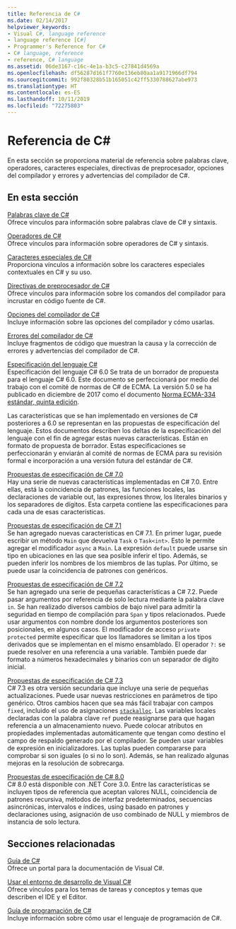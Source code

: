 ```yaml
---
title: Referencia de C#
ms.date: 02/14/2017
helpviewer_keywords:
- Visual C#, language reference
- language reference [C#]
- Programmer's Reference for C#
- C# language, reference
- reference, C# language
ms.assetid: 06de3167-c16c-4e1a-b3c5-c27841d4569a
ms.openlocfilehash: df56287d161f7760e136eb80aa1a9171966df794
ms.sourcegitcommit: 992f80328b51b165051c42ff5330788627abe973
ms.translationtype: HT
ms.contentlocale: es-ES
ms.lasthandoff: 10/11/2019
ms.locfileid: "72275803"
---
```

# <a name="c-reference"></a>Referencia de C#
En esta sección se proporciona material de referencia sobre palabras clave, operadores, caracteres especiales, directivas de preprocesador, opciones del compilador y errores y advertencias del compilador de C#.  
  
## <a name="in-this-section"></a>En esta sección  
 [Palabras clave de C#](./keywords/index.md)  
 Ofrece vínculos para información sobre palabras clave de C# y sintaxis.  
  
 [Operadores de C#](./operators/index.md)  
 Ofrece vínculos para información sobre operadores de C# y sintaxis.  

 [Caracteres especiales de C#](./tokens/index.md)  
 Proporciona vínculos a información sobre los caracteres especiales contextuales en C# y su uso.  

 [Directivas de preprocesador de C#](./preprocessor-directives/index.md)  
 Ofrece vínculos para información sobre los comandos del compilador para incrustar en código fuente de C#.  
  
 [Opciones del compilador de C#](./compiler-options/index.md)  
 Incluye información sobre las opciones del compilador y cómo usarlas.  
  
 [Errores del compilador de C#](./compiler-messages/index.md)  
 Incluye fragmentos de código que muestran la causa y la corrección de errores y advertencias del compilador de C#.  
  
 [Especificación del lenguaje C#](../../../_csharplang/spec/introduction.md)  
 Especificación del lenguaje C# 6.0 Se trata de un borrador de propuesta para el lenguaje C# 6.0. Este documento se perfeccionará por medio del trabajo con el comité de normas de C# de ECMA. La versión 5.0 se ha publicado en diciembre de 2017 como el documento [Norma ECMA-334 estándar, quinta edición](https://www.ecma-international.org/publications/files/ECMA-ST/ECMA-334.pdf).

Las características que se han implementado en versiones de C# posteriores a 6.0 se representan en las propuestas de especificación del lenguaje. Estos documentos describen los deltas de la especificación del lenguaje con el fin de agregar estas nuevas características. Están en formato de propuesta de borrador. Estas especificaciones se perfeccionarán y enviarán al comité de normas de ECMA para su revisión formal e incorporación a una versión futura del estándar de C#.

 [Propuestas de especificación de C# 7.0](../../../_csharplang/proposals/csharp-7.0/pattern-matching.md)  
 Hay una serie de nuevas características implementadas en C# 7.0. Entre ellas, está la coincidencia de patrones, las funciones locales, las declaraciones de variable out, las expresiones throw, los literales binarios y los separadores de dígitos. Esta carpeta contiene las especificaciones para cada una de esas características.
  
 [Propuestas de especificación de C# 7.1](../../../_csharplang/proposals/csharp-7.1/async-main.md)  
 Se han agregado nuevas características en C# 7.1. En primer lugar, puede escribir un método `Main` que devuelva `Task` o `Task<int>`. Esto le permite agregar el modificador `async` a `Main`. La expresión `default` puede usarse sin tipo en ubicaciones en las que sea posible inferir el tipo. Además, se pueden inferir los nombres de los miembros de las tuplas. Por último, se puede usar la coincidencia de patrones con genéricos.

 [Propuestas de especificación de C# 7.2](../../../_csharplang/proposals/csharp-7.2/readonly-ref.md)  
 Se han agregado una serie de pequeñas características a C# 7.2. Puede pasar argumentos por referencia de solo lectura mediante la palabra clave `in`. Se han realizado diversos cambios de bajo nivel para admitir la seguridad en tiempo de compilación para `Span` y tipos relacionados. Puede usar argumentos con nombre donde los argumentos posteriores son posicionales, en algunos casos. El modificador de acceso `private protected` permite especificar que los llamadores se limitan a los tipos derivados que se implementan en el mismo ensamblado. El operador `?:` se puede resolver en una referencia a una variable. También puede dar formato a números hexadecimales y binarios con un separador de dígito inicial.

 [Propuestas de especificación de C# 7.3](../../../_csharplang/proposals/csharp-7.3/blittable.md)  
 C# 7.3 es otra versión secundaria que incluye una serie de pequeñas actualizaciones. Puede usar nuevas restricciones en parámetros de tipo genérico. Otros cambios hacen que sea más fácil trabajar con campos `fixed`, incluido el uso de asignaciones [`stackalloc`](./operators/stackalloc.md). Las variables locales declaradas con la palabra clave `ref` puede reasignarse para que hagan referencia a un almacenamiento nuevo. Puede colocar atributos en propiedades implementadas automáticamente que tengan como destino el campo de respaldo generado por el compilador. Se pueden usar variables de expresión en inicializadores. Las tuplas pueden compararse para comprobar si son iguales (o si no lo son). Además, se han realizado algunas mejoras en la resolución de sobrecarga.
  
 [Propuestas de especificación de C# 8.0](../../../_csharplang/proposals/csharp-8.0/nullable-reference-types.md)  
 C# 8.0 está disponible con .NET Core 3.0. Entre las características se incluyen tipos de referencia que aceptan valores NULL, coincidencia de patrones recursiva, métodos de interfaz predeterminados, secuencias asincrónicas, intervalos e índices, using basado en patrones y declaraciones using, asignación de uso combinado de NULL y miembros de instancia de solo lectura.
  
## <a name="related-sections"></a>Secciones relacionadas  

 [Guía de C#](../index.md)  
 Ofrece un portal para la documentación de Visual C#.  
  
 [Usar el entorno de desarrollo de Visual C#](/visualstudio/get-started/csharp)  
 Ofrece vínculos para los temas de tareas y conceptos y temas que describen el IDE y el Editor.  
  
 [Guía de programación de C#](../programming-guide/index.md)  
 Incluye información sobre cómo usar el lenguaje de programación de C#.
